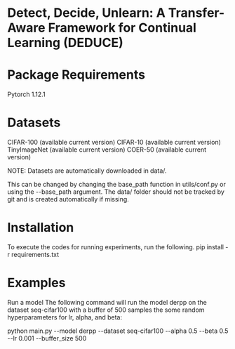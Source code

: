 # Detect, Decide, Unlearn: A Transfer-Aware Framework for Continual Learning (DEDUCE)
# Package Requirements
Pytorch 1.12.1
# Datasets
CIFAR-100 (available current version)
CIFAR-10 (available current version)
TinyImageNet (available current version)
COER-50 (available current version)

NOTE: Datasets are automatically downloaded in data/.

This can be changed by changing the base_path function in utils/conf.py or using the --base_path argument.
The data/ folder should not be tracked by git and is created automatically if missing.
# Installation
To execute the codes for running experiments, run the following.
pip install -r requirements.txt
# Examples
Run a model
The following command will run the model derpp on the dataset seq-cifar100 with a buffer of 500 samples the some random hyperparameters for lr, alpha, and beta:

python main.py --model derpp --dataset seq-cifar100 --alpha 0.5 --beta 0.5 --lr 0.001 --buffer_size 500

